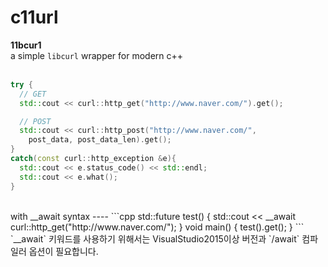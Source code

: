 c11url
====
__11bcur1__<br>
a simple `libcurl` wrapper for modern c++
<br><br>
```cpp
try {
  // GET
  std::cout << curl::http_get("http://www.naver.com/").get();

  // POST
  std::cout << curl::http_post("http://www.naver.com/",
    post_data, post_data_len).get();
}
catch(const curl::http_exception &e){
  std::cout << e.status_code() << std::endl;
  std::cout << e.what();
}
```
<br>
with __await syntax
----
```cpp
std::future<void> test() {
	std::cout << __await curl::http_get("http://www.naver.com/");
}
void main() {
  test().get();
}
```
`__await` 키워드를 사용하기 위해서는 VisualStudio2015이상 버전과 `/await` 컴파일러 옵션이 필요합니다.
